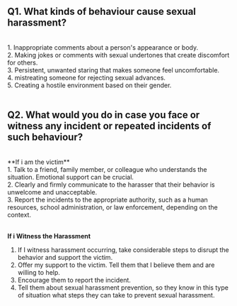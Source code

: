 ## Q1. What kinds of behaviour cause sexual harassment?
<br>
1. Inappropriate comments about a person's appearance or body.<br>
2. Making jokes or comments with sexual undertones that create discomfort for others.<br>
3. Persistent, unwanted staring that makes someone feel uncomfortable.<br>
4. mistreating someone for rejecting sexual advances.<br>
5. Creating a hostile environment based on their gender.<br><br>

## Q2. What would you do in case you face or witness any incident or repeated incidents of such behaviour?
<br>
**If i am the victim**<br>
1. Talk to a friend, family member, or colleague who understands the situation. Emotional support can be crucial.<br>
2. Clearly and firmly communicate to the harasser that their behavior is unwelcome and unacceptable.<br>
3. Report the incidents to the appropriate authority, such as a  human resources, school administration, or law enforcement, depending on the context.
<br><br>

**If i Witness the Harassment**
<br>
1. If I witness harassment occurring, take considerable steps to disrupt the behavior and support the victim.<br>
2. Offer my support to the victim. Tell them that I believe them and are willing to help.<br>
3. Encourage them to report the incident.<br>
4. Tell them about sexual harassment prevention, so they know in this type of situation what steps they can take to prevent sexual harassment.<br>


